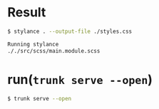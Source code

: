 # Result

```bash
$ stylance . --output-file ./styles.css

Running stylance
././src/scss/main.module.scss
```

# run(`trunk serve --open`)
```bash
$ trunk serve --open
```
